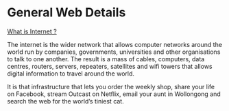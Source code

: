 # General Web Details

[What is Internet ?](https://www.theguardian.com/technology/2018/oct/22/what-is-the-internet-13-key-questions-answered)

The internet is the wider network that allows computer networks around the world run by companies, governments, universities and other organisations to talk to one another. The result is a mass of cables, computers, data centres, routers, servers, repeaters, satellites and wifi towers that allows digital information to travel around the world.

It is that infrastructure that lets you order the weekly shop, share your life on Facebook, stream Outcast on Netflix, email your aunt in Wollongong and search the web for the world’s tiniest cat.





